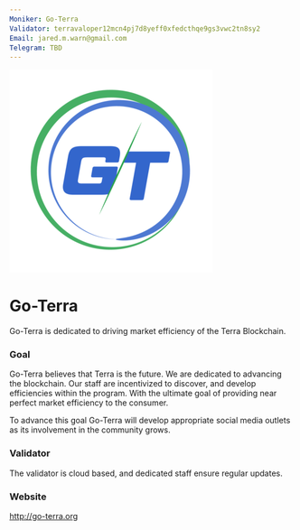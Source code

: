 ```yaml
---
Moniker: Go-Terra
Validator: terravaloper12mcn4pj7d8yeff0xfedcthqe9gs3vwc2tn8sy2
Email: jared.m.warn@gmail.com
Telegram: TBD
---
```


![Go-Terra logo](./GTLogo.png)
# Go-Terra
Go-Terra is dedicated to driving market efficiency of the Terra Blockchain.

### Goal
Go-Terra believes that Terra is the future. We are dedicated to advancing the blockchain.
Our staff are incentivized to discover, and develop efficiencies within the program. With the ultimate goal of providing near perfect market efficiency to the consumer.

To advance this goal Go-Terra will develop appropriate social media outlets as its involvement in the community grows.

### Validator
The validator is cloud based, and dedicated staff ensure regular updates.

### Website

http://go-terra.org